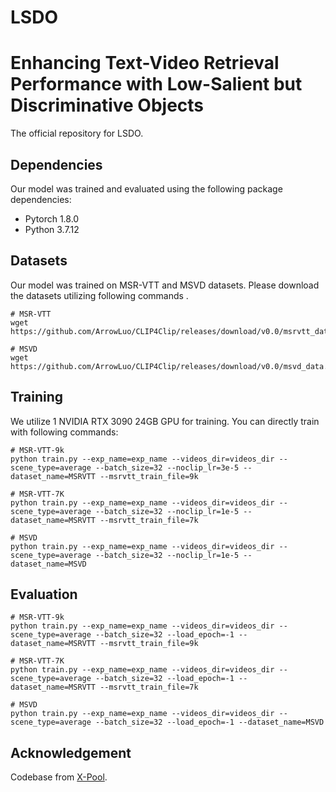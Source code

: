 # LSDO

# Enhancing Text-Video Retrieval Performance with Low-Salient but Discriminative Objects
The official repository for LSDO.

## Dependencies
Our model was trained and evaluated using the following package dependencies:
* Pytorch 1.8.0
* Python 3.7.12

## Datasets
Our model was trained on MSR-VTT and MSVD datasets. Please download the datasets utilizing following commands .
```
# MSR-VTT
wget https://github.com/ArrowLuo/CLIP4Clip/releases/download/v0.0/msrvtt_data.zip

# MSVD
wget https://github.com/ArrowLuo/CLIP4Clip/releases/download/v0.0/msvd_data.zip
```

## Training
We utilize 1 NVIDIA RTX 3090 24GB GPU for training. You can directly train with following commands:
```
# MSR-VTT-9k
python train.py --exp_name=exp_name --videos_dir=videos_dir --scene_type=average --batch_size=32 --noclip_lr=3e-5 --dataset_name=MSRVTT --msrvtt_train_file=9k

# MSR-VTT-7K
python train.py --exp_name=exp_name --videos_dir=videos_dir --scene_type=average --batch_size=32 --noclip_lr=1e-5 --dataset_name=MSRVTT --msrvtt_train_file=7k

# MSVD
python train.py --exp_name=exp_name --videos_dir=videos_dir --scene_type=average --batch_size=32 --noclip_lr=1e-5 --dataset_name=MSVD
```
## Evaluation
```
# MSR-VTT-9k
python train.py --exp_name=exp_name --videos_dir=videos_dir --scene_type=average --batch_size=32 --load_epoch=-1 --dataset_name=MSRVTT --msrvtt_train_file=9k

# MSR-VTT-7K
python train.py --exp_name=exp_name --videos_dir=videos_dir --scene_type=average --batch_size=32 --load_epoch=-1 --dataset_name=MSRVTT --msrvtt_train_file=7k

# MSVD
python train.py --exp_name=exp_name --videos_dir=videos_dir --scene_type=average --batch_size=32 --load_epoch=-1 --dataset_name=MSVD
```

## Acknowledgement
Codebase from [X-Pool](https://github.com/layer6ai-labs/xpool).
